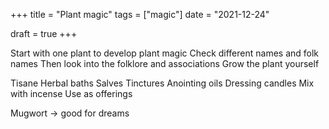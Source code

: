 +++
title = "Plant magic"
tags = ["magic"]
date = "2021-12-24"

draft = true
+++


Start with one plant to develop plant magic
Check different names and folk names
Then look into the folklore and associations
Grow the plant yourself

Tisane
Herbal baths
Salves
Tinctures
Anointing oils
Dressing candles
Mix with incense
Use as offerings

Mugwort -> good for dreams
